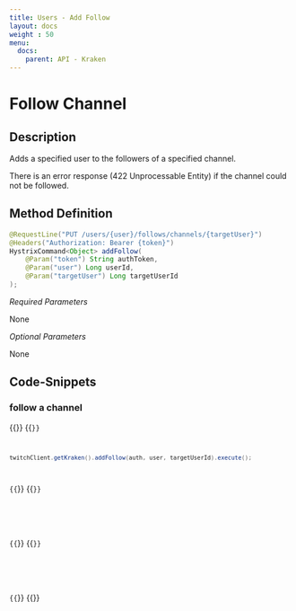 ```yaml
---
title: Users - Add Follow
layout: docs
weight : 50
menu: 
  docs:
    parent: API - Kraken
---
```


# Follow Channel

## Description

Adds a specified user to the followers of a specified channel.

There is an error response (422 Unprocessable Entity) if the channel could not be followed.

## Method Definition

```java
@RequestLine("PUT /users/{user}/follows/channels/{targetUser}")
@Headers("Authorization: Bearer {token}")
HystrixCommand<Object> addFollow(
	@Param("token") String authToken,
	@Param("user") Long userId,
	@Param("targetUser") Long targetUserId
);
```

*Required Parameters*

None

*Optional Parameters*

None

## Code-Snippets

### follow a channel

{{<codeblocks>}}
{{<code Java>}}
```java
twitchClient.getKraken().addFollow(auth, user, targetUserId).execute();
```
{{</code>}}
{{<code Groovy>}}
```groovy

```
{{</code>}}
{{<code Kotlin>}}
```kotlin

```
{{</code>}}
{{</codeblocks>}}
